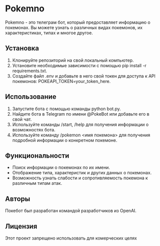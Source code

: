 
# Pokemno

Pokemno - это телеграм бот, который предоставляет информацию о покемонах. Вы можете узнать о различных видах покемонов, их характеристиках, типах и многое другое.

## Установка

1. Клонируйте репозиторий на свой локальный компьютер.
2. Установите необходимые зависимости с помощью pip install -r requirements.txt.
3. Создайте файл .env и добавьте в него свой токен для доступа к API покемонов: POKEAPI_TOKEN=your_token_here.

## Использование

1. Запустите бота с помощью команды python bot.py.
2. Найдите бота в Telegram по имени @PokeBot или добавьте его в свой чат.
3. Используйте команды /start, /help для получения информации о возможностях бота.
4. Используйте команду /pokemon <имя покемона> для получения подробной информации о конкретном покемоне.

## Функциональности

- Поиск информации о покемонах по их имени.
- Отображение типа, характеристик и других данных о покемонах.
- Возможность узнать слабости и сопротивляемость покемона к различным типам атак.

## Авторы

Покебот был разработан командой разработчиков из OpenAI.

## Лицензия

Этот проект запрещено использовать для комерческих целях
